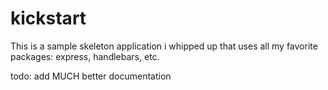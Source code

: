 # kickstart

This is a sample skeleton application i whipped up that uses all my favorite
packages: express, handlebars, etc.

todo: add MUCH better documentation